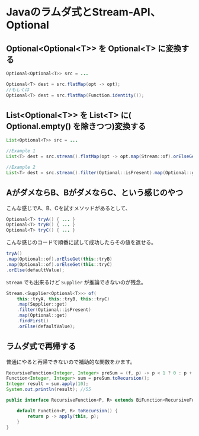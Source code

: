 # Javaのラムダ式とStream-API、Optional

## Optional&lt;Optional&lt;T&gt;&gt; を Optional&lt;T&gt; に変換する

```java
Optional<Optional<T>> src = ...

Optional<T> dest = src.flatMap(opt -> opt);
//もしくは
Optional<T> dest = src.flatMap(Function.identity());
```

## List&lt;Optional&lt;T&gt;&gt; を List&lt;T&gt; に( Optional.empty() を除きつつ)変換する

```java
List<Optional<T>> src = ...

//Example 1
List<T> dest = src.stream().flatMap(opt -> opt.map(Stream::of).orElseGet(Stream::empty)).collect(Collectors.toList());

//Example 2
List<T> dest = src.stream().filter(Optional::isPresent).map(Optional::get).collect(Collectors.toList());
```

## AがダメならB、BがダメならC、という感じのやつ

こんな感じでA、B、Cを試すメソッドがあるとして、

```java
Optional<T> tryA() { ... }
Optional<T> tryB() { ... }
Optional<T> tryC() { ... }
```

こんな感じのコードで順番に試して成功したらその値を返せる。

```java
tryA()
.map(Optional::of).orElseGet(this::tryB)
.map(Optional::of).orElseGet(this::tryC)
.orElse(defaultValue);
```

`Stream` でも出来るけど `Supplier` が推論できないのが残念。

```java
Stream.<Supplier<Optional<T>>> of(
    this::tryA, this::tryB, this::tryC)
    .map(Supplier::get)
    .filter(Optional::isPresent)
    .map(Optional::get)
    .findFirst()
    .orElse(defaultValue);
```

## ラムダ式で再帰する

普通にやると再帰できないので補助的な関数をかます。

```java
RecursiveFunction<Integer, Integer> preSum = (f, p) -> p < 1 ? 0 : p + f.apply(f, p - 1);
Function<Integer, Integer> sum = preSum.toRecursion();
Integer result = sum.apply(10);
System.out.println(result); //55
```

```java
public interface RecursiveFunction<P, R> extends BiFunction<RecursiveFunction<P, R>, P, R> {

    default Function<P, R> toRecursion() {
        return p -> apply(this, p);
    }
}
```
